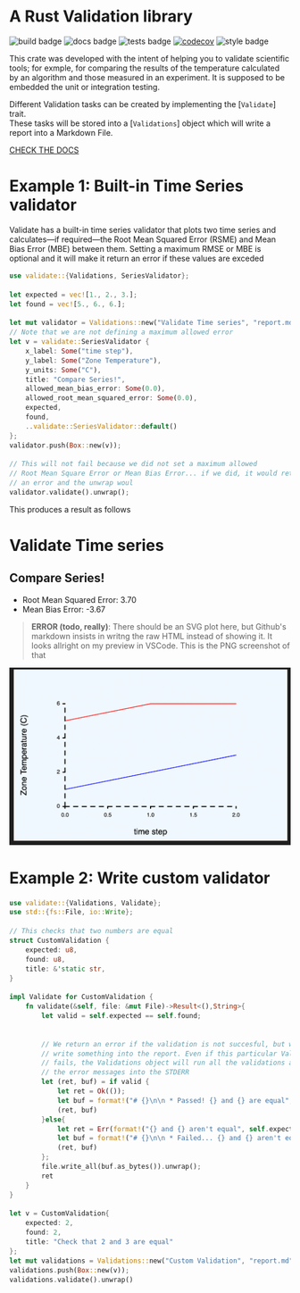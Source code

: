 # A Rust Validation library

![build badge](https://github.com/SIMPLE-BuildingSimulation/validate/actions/workflows/build.yaml/badge.svg)
![docs badge](https://github.com/SIMPLE-BuildingSimulation/validate/actions/workflows/docs.yaml/badge.svg)
![tests badge](https://github.com/SIMPLE-BuildingSimulation/validate/actions/workflows/tests.yaml/badge.svg)
[![codecov](https://codecov.io/gh/SIMPLE-BuildingSimulation/validate/branch/main/graph/badge.svg?token=7KD1MASSHJ)](https://codecov.io/gh/SIMPLE-BuildingSimulation/validate)
![style badge](https://github.com/SIMPLE-BuildingSimulation/validate/actions/workflows/style.yaml/badge.svg)


This crate was developed with the intent of helping you to validate scientific
tools; for exmple, for comparing the results of the temperature calculated
by an algorithm and those measured in an experiment. It is supposed to be embedded
the unit or integration testing.

Different Validation tasks can be created by implementing the [`Validate`] trait.  
These tasks will be stored into a [`Validations`] object which will write a report 
into a Markdown File.

[CHECK THE DOCS](https://simple-buildingsimulation.github.io/validate/validate/index.html)

# Example 1: Built-in Time Series validator

Validate has a built-in time series validator that plots two time series and calculates—if required—the 
Root Mean Squared Error (RSME) and Mean Bias Error (MBE) between them. Setting a maximum RMSE or MBE
is optional and it will make it return an error if these values are exceded

```rs
use validate::{Validations, SeriesValidator};

let expected = vec![1., 2., 3.];
let found = vec![5., 6., 6.];

let mut validator = Validations::new("Validate Time series", "report.md";    
// Note that we are not defining a maximum allowed error
let v = validate::SeriesValidator {
    x_label: Some("time step"),
    y_label: Some("Zone Temperature"),
    y_units: Some("C"),
    title: "Compare Series!",   
    allowed_mean_bias_error: Some(0.0),
    allowed_root_mean_squared_error: Some(0.0), 
    expected,
    found,
    ..validate::SeriesValidator::default()
};
validator.push(Box::new(v));

// This will not fail because we did not set a maximum allowed 
// Root Mean Square Error or Mean Bias Error... if we did, it would return 
// an error and the unwrap woul
validator.validate().unwrap();
```
This produces a result as follows

# Validate Time series


## Compare Series!


 * Root Mean Squared Error: 3.70
 * Mean Bias Error: -3.67

> **ERROR (todo, really)**: There should be an SVG plot here, but Github's markdown insists in writng the raw HTML instead of showing it. It looks allright on my preview in VSCode. This is the PNG screenshot of that

![chart](./readme_img/example.png)


# Example 2: Write custom validator

```rs
use validate::{Validations, Validate};
use std::{fs::File, io::Write};

// This checks that two numbers are equal
struct CustomValidation {
    expected: u8,
    found: u8,
    title: &'static str,
}

impl Validate for CustomValidation {
    fn validate(&self, file: &mut File)->Result<(),String>{
        let valid = self.expected == self.found;
        
        
        // We return an error if the validation is not succesful, but we still
        // write something into the report. Even if this particular Validation 
        // fails, the Validations object will run all the validations and print
        // the error messages into the STDERR
        let (ret, buf) = if valid {
            let ret = Ok(());
            let buf = format!("# {}\n\n * Passed! {} and {} are equal", self.title, self.expected, self.found);
            (ret, buf)
        }else{
            let ret = Err(format!("{} and {} aren't equal", self.expected, self.found));
            let buf = format!("# {}\n\n * Failed... {} and {} aren't equal", self.title, self.expected, self.found );
            (ret, buf)
        };
        file.write_all(buf.as_bytes()).unwrap();
        ret
    }
}

let v = CustomValidation{
    expected: 2,
    found: 2,
    title: "Check that 2 and 3 are equal"
};
let mut validations = Validations::new("Custom Validation", "report.md");
validations.push(Box::new(v));
validations.validate().unwrap()

```
